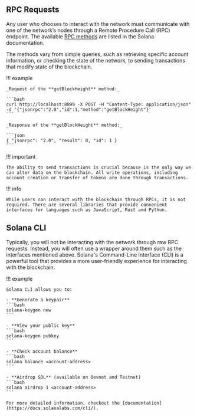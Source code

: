 ## RPC Requests

Any user who chooses to interact with the network must communicate with one of the network’s nodes through a Remote Procedure Call (RPC) endpoint. The available [RPC methods](https://solana.com/docs/rpc) are listed in the Solana documentation.

The methods vary from simple queries, such as retrieving specific account information, or checking the state of the network, to sending transactions that modify state of the blockchain.

!!! example

    _Request of the **getBlockHeight** method:_

    ```bash
    curl http://localhost:8899 -X POST -H "Content-Type: application/json" -d '{"jsonrpc":"2.0","id":1,"method":"getBlockHeight"}'
    ```

    _Response of the **getBlockHeight** method:_

    ```json
    { "jsonrpc": "2.0", "result": 0, "id": 1 }
    ```

!!! important

    The ability to send transactions is crucial because is the only way we can alter data on the blockchain. All write operations, including account creation or transfer of tokens are done through transactions.

!!! info

    While users can interact with the blockchain through RPCs, it is not required. There are several libraries that provide convenient interfaces for languages such as JavaScript, Rust and Python.

## Solana CLI

Typically, you will not be interacting with the network through raw RPC requests. Instead, you will often use a wrapper around them such as the interfaces mentioned above. Solana's Command-Line Interface (CLI) is a powerful tool that provides a more user-friendly experience for interacting with the blockchain.

!!! example

    Solana CLI allows you to:

    - **Generate a keypair**
    ```bash
    solana-keygen new
    ```

    - **View your public key**
    ```bash
    solana-keygen pubkey
    ```

    - **Check account balance**
    ```bash
    solana balance <account-address>
    ```

    - **Airdrop SOL** (available on Devnet and Testnet)
    ```bash
    solana airdrop 1 <account-address>
    ```

    For more detailed information, checkout the [documentation](https://docs.solanalabs.com/cli/).
